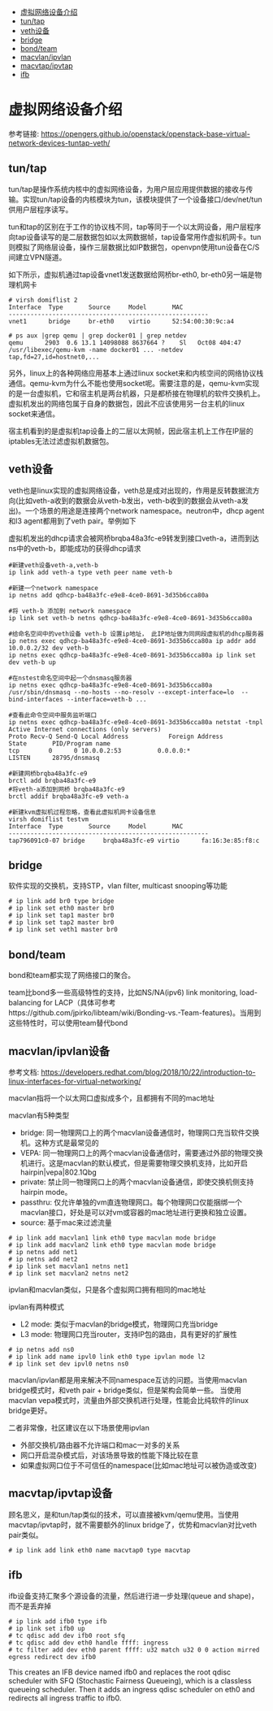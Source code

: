 
- [虚拟网络设备介绍](#虚拟网络设备介绍)
-   [tun/tap](##tun/tap)
-   [veth设备](##veth设备)
-   [bridge](##bridge)
-   [bond/team](##bond/team)
-   [macvlan/ipvlan](##macvlan/ipvlan)
-   [macvtap/ipvtap](##macvtap/ipvtap)
-   [ifb](##ifb)

# 虚拟网络设备介绍

参考链接: https://opengers.github.io/openstack/openstack-base-virtual-network-devices-tuntap-veth/

## tun/tap

tun/tap是操作系统内核中的虚拟网络设备，为用户层应用提供数据的接收与传输。实现tun/tap设备的内核模块为tun，该模块提供了一个设备接口/dev/net/tun供用户层程序读写。

tun和tap的区别在于工作的协议栈不同，tap等同于一个以太网设备，用户层程序向tap设备读写的是二层数据包如以太网数据帧，tap设备常用作虚拟机网卡。tun则模拟了网络层设备，操作三层数据比如IP数据包，openvpn使用tun设备在C/S间建立VPN隧道。

如下所示，虚拟机通过tap设备vnet1发送数据给网桥br-eth0, br-eth0另一端是物理机网卡

```
# virsh domiflist 2
Interface  Type       Source     Model       MAC
-------------------------------------------------------
vnet1      bridge     br-eth0    virtio      52:54:00:30:9c:a4

# ps aux |grep qemu | grep docker01 | grep netdev
qemu      2903  0.6 13.1 14098088 8637664 ?    Sl   Oct08 404:47 /usr/libexec/qemu-kvm -name docker01 ... -netdev tap,fd=27,id=hostnet0,...
```

另外，linux上的各种网络应用基本上通过linux socket来和内核空间的网络协议栈通信。qemu-kvm为什么不能也使用socket呢。需要注意的是，qemu-kvm实现的是一台虚拟机，它和宿主机是两台机器，只是都桥接在物理机的软件交换机上。虚拟机发出的网络包属于自身的数据包，因此不应该使用另一台主机的linux socket来通信。

宿主机看到的是虚拟机tap设备上的二层以太网帧，因此宿主机上工作在IP层的iptables无法过滤虚拟机数据包。

## veth设备

veth也是linux实现的虚拟网络设备，veth总是成对出现的，作用是反转数据流方向(比如veth-a收到的数据会从veth-b发出，veth-b收到的数据会从veth-a发出)。一个场景的用途是连接两个network namespace。neutron中，dhcp agent和l3 agent都用到了veth pair。举例如下

虚拟机发出的dhcp请求会被网桥brqba48a3fc-e9转发到接口veth-a，进而到达ns中的veth-b，即能成功的获得dhcp请求

```
#新建veth设备veth-a,veth-b
ip link add veth-a type veth peer name veth-b 

#新建一个network namespace
ip netns add qdhcp-ba48a3fc-e9e8-4ce0-8691-3d35b6cca80a

#将 veth-b 添加到 network namespace
ip link set veth-b netns qdhcp-ba48a3fc-e9e8-4ce0-8691-3d35b6cca80a

#给命名空间中的veth设备 veth-b 设置ip地址， 此IP地址做为同网段虚拟机的dhcp服务器
ip netns exec qdhcp-ba48a3fc-e9e8-4ce0-8691-3d35b6cca80a ip addr add 10.0.0.2/32 dev veth-b
ip netns exec qdhcp-ba48a3fc-e9e8-4ce0-8691-3d35b6cca80a ip link set dev veth-b up

#在nstest命名空间中起一个dnsmasq服务器  
ip netns exec qdhcp-ba48a3fc-e9e8-4ce0-8691-3d35b6cca80a /usr/sbin/dnsmasq --no-hosts --no-resolv --except-interface=lo  --bind-interfaces --interface=veth-b ...

#查看此命令空间中服务监听端口
ip netns exec qdhcp-ba48a3fc-e9e8-4ce0-8691-3d35b6cca80a netstat -tnpl
Active Internet connections (only servers)
Proto Recv-Q Send-Q Local Address           Foreign Address         State       PID/Program name           
tcp        0      0 10.0.0.2:53          0.0.0.0:*               LISTEN      28795/dnsmasq       

#新建网桥brqba48a3fc-e9
brctl add brqba48a3fc-e9
#将veth-a添加到网桥 brqba48a3fc-e9
brctl addif brqba48a3fc-e9 veth-a

#新建kvm虚拟机过程忽略，查看此虚拟机网卡设备信息 
virsh domiflist testvm
Interface  Type       Source     Model       MAC
-------------------------------------------------------
tap796091c0-07 bridge     brqba48a3fc-e9 virtio      fa:16:3e:85:f8:c
```

## bridge

软件实现的交换机，支持STP，vlan filter, multicast snooping等功能

```
# ip link add br0 type bridge
# ip link set eth0 master br0
# ip link set tap1 master br0
# ip link set tap2 master br0
# ip link set veth1 master br0
```

## bond/team

bond和team都实现了网络接口的聚合。

team比bond多一些高级特性的支持，比如NS/NA(ipv6) link monitoring, load-balancing for LACP（具体可参考https://github.com/jpirko/libteam/wiki/Bonding-vs.-Team-features)。当用到这些特性时，可以使用team替代bond

## macvlan/ipvlan设备

参考文档: https://developers.redhat.com/blog/2018/10/22/introduction-to-linux-interfaces-for-virtual-networking/

macvlan指将一个以太网口虚拟成多个，且都拥有不同的mac地址

macvlan有5种类型

* bridge: 同一物理网口上的两个macvlan设备通信时，物理网口充当软件交换机。这种方式是最常见的
* VEPA: 同一物理网口上的两个macvlan设备通信时，需要通过外部的物理交换机进行。这是macvlan的默认模式，但是需要物理交换机支持，比如开启hairpin|vepa|802.1Qbg
* private: 禁止同一物理网口上的两个macvlan设备通信，即使交换机侧支持hairpin mode。
* passthru: 仅允许单独的vm直连物理网口。每个物理网口仅能捆绑一个macvlan接口，好处是可以对vm或容器的mac地址进行更换和独立设置。
* source: 基于mac来过滤流量

```
# ip link add macvlan1 link eth0 type macvlan mode bridge
# ip link add macvlan2 link eth0 type macvlan mode bridge
# ip netns add net1
# ip netns add net2
# ip link set macvlan1 netns net1
# ip link set macvlan2 netns net2
```

ipvlan和macvlan类似，只是各个虚拟网口拥有相同的mac地址

ipvlan有两种模式

* L2 mode: 类似于macvlan的bridge模式，物理网口充当bridge
* L3 mode: 物理网口充当router，支持IP包的路由，具有更好的扩展性

```
# ip netns add ns0
# ip link add name ipvl0 link eth0 type ipvlan mode l2
# ip link set dev ipvl0 netns ns0
```

macvlan/ipvlan都是用来解决不同namespace互访的问题。当使用macvlan bridge模式时，和veth pair + bridge类似，但是架构会简单一些。
当使用macvlan vepa模式时，流量由外部交换机进行处理，性能会比纯软件的linux bridge更好。

二者非常像，社区建议在以下场景使用ipvlan

* 外部交换机/路由器不允许端口和mac一对多的关系
* 网口开启混杂模式后，对该场景导致的性能下降比较在意
* 如果虚拟网口位于不可信任的namespace(比如mac地址可以被伪造或改变)

## macvtap/ipvtap设备

顾名思义，是和tun/tap类似的技术，可以直接被kvm/qemu使用。当使用macvtap/ipvtap时，就不需要额外的linux bridge了，优势和macvlan对比veth pair类似。

```
# ip link add link eth0 name macvtap0 type macvtap
```

## ifb

ifb设备支持汇聚多个源设备的流量，然后进行进一步处理(queue and shape)，而不是丢弃掉

```
# ip link add ifb0 type ifb
# ip link set ifb0 up
# tc qdisc add dev ifb0 root sfq
# tc qdisc add dev eth0 handle ffff: ingress
# tc filter add dev eth0 parent ffff: u32 match u32 0 0 action mirred egress redirect dev ifb0
```

This creates an IFB device named ifb0 and replaces the root qdisc scheduler with SFQ (Stochastic Fairness Queueing), which is a classless queueing scheduler. Then it adds an ingress qdisc scheduler on eth0 and redirects all ingress traffic to ifb0.

